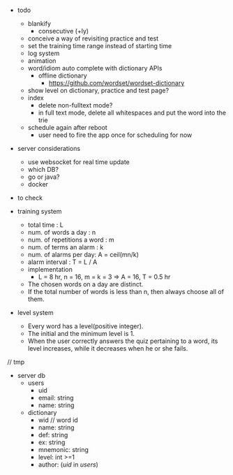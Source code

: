 - todo
  - blankify
    - consecutive (+ly)
  - conceive a way of revisiting practice and test
  - set the training time range instead of starting time
  - log system
  - animation
  - word/idiom auto complete with dictionary APIs
    - offline dictionary
      - https://github.com/wordset/wordset-dictionary
  - show level on dictionary, practice and test page?
  - index
    - delete non-fulltext mode?
    - in full text mode, delete all whitespaces and put the word into the trie
  - schedule again after reboot
    - user need to fire the app once for scheduling for now

- server considerations
  
  - use websocket for real time update
  - which DB?
  - go or java?
  - docker

- to check

- training system
  
  - total time : L
  - num. of words a day : n
  - num. of repetitions a word : m
  - num. of terms an alarm : k
  - num. of alarms per day: A = ceil(mn/k)
  - alarm interval : T = L / A
  - implementation
    - L = 8 hr, n = 16, m = k = 3 => A = 16, T = 0.5 hr
  - The chosen words on a day are distinct.
  - If the total number of words is less than n, then always choose all of them.

- level system
  - Every word has a level(positive integer).
  - The initial and the minimum level is 1.
  - When the user correctly answers the quiz pertaining to a word, its level increases, while it decreases when he or she fails.

// tmp

- server db
  - users
    - uid
    - email: string
    - name: string
  - dictionary
    - wid       // word id
    - name: string
    - def: string
    - ex: string
    - mnemonic: string
    - level: int >=1
    - author: (*uid* in *users*)
